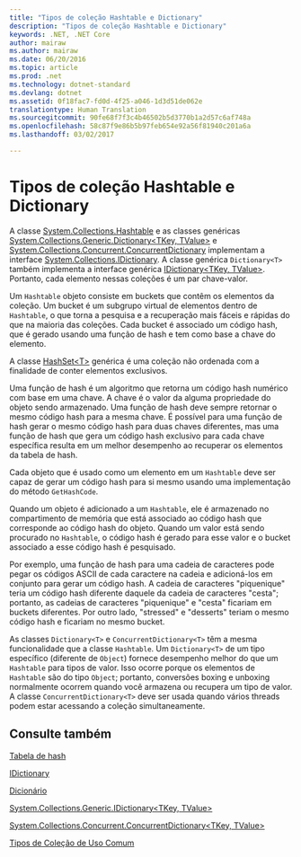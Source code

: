 ```yaml
---
title: "Tipos de coleção Hashtable e Dictionary"
description: "Tipos de coleção Hashtable e Dictionary"
keywords: .NET, .NET Core
author: mairaw
ms.author: mairaw
ms.date: 06/20/2016
ms.topic: article
ms.prod: .net
ms.technology: dotnet-standard
ms.devlang: dotnet
ms.assetid: 0f18fac7-fd0d-4f25-a046-1d3d51de062e
translationtype: Human Translation
ms.sourcegitcommit: 90fe68f7f3c4b46502b5d3770b1a2d57c6af748a
ms.openlocfilehash: 58c87f9e86b5b97feb654e92a56f81940c201a6a
ms.lasthandoff: 03/02/2017

---
```


# <a name="hashtable-and-dictionary-collection-types"></a>Tipos de coleção Hashtable e Dictionary

A classe [System.Collections.Hashtable](https://docs.microsoft.com/dotnet/core/api/System.Collections.Hashtable) e as classes genéricas [System.Collections.Generic.Dictionary&lt;TKey, TValue&gt;](https://docs.microsoft.com/dotnet/core/api/System.Collections.Generic.Dictionary-2) e [System.Collections.Concurrent.ConcurrentDictionary<T>](https://docs.microsoft.com/dotnet/core/api/System.Collections.Concurrent.ConcurrentDictionary-2) implementam a interface [System.Collections.IDictionary](https://docs.microsoft.com/dotnet/core/api/System.Collections.IDictionary). A classe genérica `Dictionary<T>` também implementa a interface genérica [IDictionary&lt;TKey, TValue&gt;](https://docs.microsoft.com/dotnet/core/api/System.Collections.Generic.IDictionary-2). Portanto, cada elemento nessas coleções é um par chave-valor.

Um `Hashtable` objeto consiste em buckets que contêm os elementos da coleção. Um bucket é um subgrupo virtual de elementos dentro de `Hashtable`, o que torna a pesquisa e a recuperação mais fáceis e rápidas do que na maioria das coleções. Cada bucket é associado um código hash, que é gerado usando uma função de hash e tem como base a chave do elemento.

A classe [HashSet&lt;T&gt;](https://docs.microsoft.com/dotnet/core/api/System.Collections.Generic.HashSet-1) genérica é uma coleção não ordenada com a finalidade de conter elementos exclusivos. 

Uma função de hash é um algoritmo que retorna um código hash numérico com base em uma chave. A chave é o valor da alguma propriedade do objeto sendo armazenado. Uma função de hash deve sempre retornar o mesmo código hash para a mesma chave. É possível para uma função de hash gerar o mesmo código hash para duas chaves diferentes, mas uma função de hash que gera um código hash exclusivo para cada chave específica resulta em um melhor desempenho ao recuperar os elementos da tabela de hash.

Cada objeto que é usado como um elemento em um `Hashtable` deve ser capaz de gerar um código hash para si mesmo usando uma implementação do método `GetHashCode`. 

Quando um objeto é adicionado a um `Hashtable`, ele é armazenado no compartimento de memória que está associado ao código hash que corresponde ao código hash do objeto. Quando um valor está sendo procurado no `Hashtable`, o código hash é gerado para esse valor e o bucket associado a esse código hash é pesquisado.

Por exemplo, uma função de hash para uma cadeia de caracteres pode pegar os códigos ASCII de cada caractere na cadeia e adicioná-los em conjunto para gerar um código hash. A cadeia de caracteres "piquenique" teria um código hash diferente daquele da cadeia de caracteres "cesta"; portanto, as cadeias de caracteres "piquenique" e "cesta" ficariam em buckets diferentes. Por outro lado, "stressed" e "desserts" teriam o mesmo código hash e ficariam no mesmo bucket.

As classes `Dictionary<T>` e `ConcurrentDictionary<T>` têm a mesma funcionalidade que a classe `Hashtable`. Um `Dictionary<T>` de um tipo específico (diferente de `Object`) fornece desempenho melhor do que um `Hashtable` para tipos de valor. Isso ocorre porque os elementos de `Hashtable` são do tipo `Object`; portanto, conversões boxing e unboxing normalmente ocorrem quando você armazena ou recupera um tipo de valor. A classe `ConcurrentDictionary<T>` deve ser usada quando vários threads podem estar acessando a coleção simultaneamente.

## <a name="see-also"></a>Consulte também

[Tabela de hash](https://docs.microsoft.com/dotnet/core/api/System.Collections.Hashtable)

[IDictionary](https://docs.microsoft.com/dotnet/core/api/System.Collections.IDictionary)

[Dicionário](https://docs.microsoft.com/dotnet/core/api/System.Collections.Generic.Dictionary-2)

[System.Collections.Generic.IDictionary&lt;TKey, TValue&gt;](https://docs.microsoft.com/dotnet/core/api/System.Collections.Generic.IDictionary-2)

[System.Collections.Concurrent.ConcurrentDictionary&lt;TKey, TValue&gt;](https://docs.microsoft.com/dotnet/core/api/System.Collections.Concurrent.ConcurrentDictionary-2)

[Tipos de Coleção de Uso Comum](commonly-used-collection-types.md)


